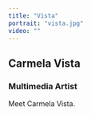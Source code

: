 ```yaml
---
title: "Vista"
portrait: "vista.jpg"
video: ""
---
```


## Carmela Vista
### Multimedia Artist

Meet Carmela Vista.